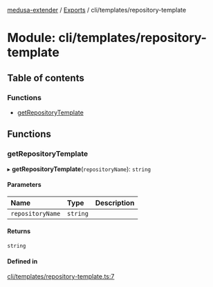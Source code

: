 [medusa-extender](../README.md) / [Exports](../modules.md) / cli/templates/repository-template

# Module: cli/templates/repository-template

## Table of contents

### Functions

- [getRepositoryTemplate](cli_templates_repository_template.md#getrepositorytemplate)

## Functions

### getRepositoryTemplate

▸ **getRepositoryTemplate**(`repositoryName`): `string`

#### Parameters

| Name | Type | Description |
| :------ | :------ | :------ |
| `repositoryName` | `string` |  |

#### Returns

`string`

#### Defined in

[cli/templates/repository-template.ts:7](https://github.com/adrien2p/medusa-extender/blob/dcdc178/src/cli/templates/repository-template.ts#L7)

